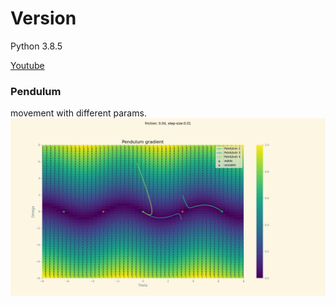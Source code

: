 # Version
Python 3.8.5

[Youtube](https://www.youtube.com/watch?v=BcFFK_yZHvA)

### Pendulum
movement with different params.
![Picture](./modules/pendulum.jpg)
